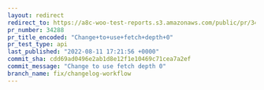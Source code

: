 ```yaml
---
layout: redirect
redirect_to: https://a8c-woo-test-reports.s3.amazonaws.com/public/pr/34288/api/index.html
pr_number: 34288
pr_title_encoded: "Change+to+use+fetch+depth+0"
pr_test_type: api
last_published: "2022-08-11 17:21:56 +0000"
commit_sha: cdd69ad0496e2ab1d8e12f1e10469c71cea7a2ef
commit_message: "Change to use fetch depth 0"
branch_name: fix/changelog-workflow
---
```

